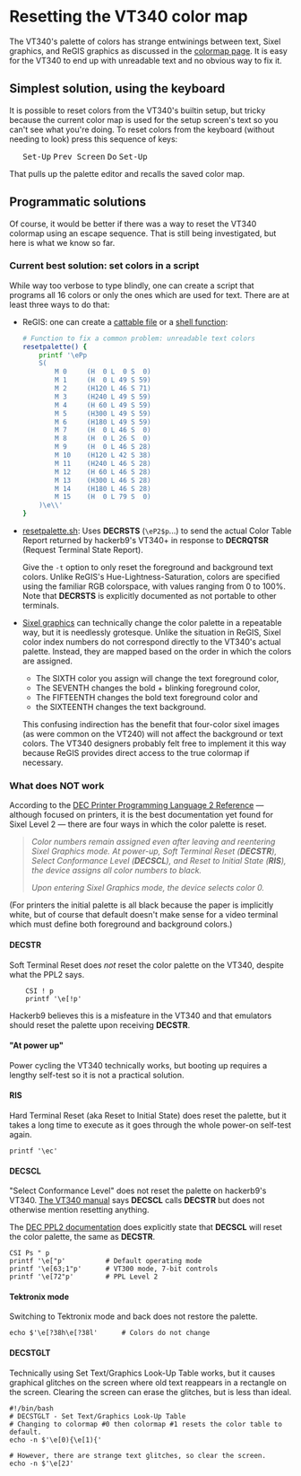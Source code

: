 # Resetting the VT340 color map

The VT340's palette of colors has strange entwinings between text,
Sixel graphics, and ReGIS graphics as discussed in the [colormap
page](colormap.md). It is easy for the VT340 to end up with unreadable
text and no obvious way to fix it.

## Simplest solution, using the keyboard

It is possible to reset colors from the VT340's builtin setup, but
tricky because the current color map is used for the setup screen's
text so you can't see what you're doing. To reset colors from the
keyboard (without needing to look) press this sequence of keys:

<ul>
<kbd>Set-Up</kbd> <kbd>Prev Screen</kbd> <kbd>Do</kbd> <kbd>Set-Up</kbd>
</ul>

That pulls up the palette editor and recalls the saved color map.

## Programmatic solutions

Of course, it would be better if there was a way to reset the VT340
colormap using an escape sequence. That is still being investigated,
but here is what we know so far.

### Current best solution: set colors in a script

While way too verbose to type blindly, one can create a script that
programs all 16 colors or only the ones which are used for text. There
are at least three ways to do that:

* ReGIS: one can create a [cattable file](../regis/resetpalette.regis)
  or a [shell function](../usage/vt340.setup.sh):

  ```bash
  # Function to fix a common problem: unreadable text colors
  resetpalette() {
	  printf '\ePp
	  S(
		  M 0     (H  0 L  0 S  0)
		  M 1     (H  0 L 49 S 59)
		  M 2     (H120 L 46 S 71)
		  M 3     (H240 L 49 S 59)
		  M 4     (H 60 L 49 S 59)
		  M 5     (H300 L 49 S 59)
		  M 6     (H180 L 49 S 59)
		  M 7     (H  0 L 46 S  0)
		  M 8     (H  0 L 26 S  0)
		  M 9     (H  0 L 46 S 28)
		  M 10    (H120 L 42 S 38)
		  M 11    (H240 L 46 S 28)
		  M 12    (H 60 L 46 S 28)
		  M 13    (H300 L 46 S 28)
		  M 14    (H180 L 46 S 28)
		  M 15    (H  0 L 79 S  0)
	  )\e\\'
  }
  ```

* [resetpalette.sh](resetpalette.sh): Uses **DECRSTS** (`\eP2$p`...)
  to send the actual Color Table Report returned by hackerb9's VT340+
  in response to **DECRQTSR** (Request Terminal State Report).

  Give the `-t` option to only reset the foreground and background
  text colors. Unlike ReGIS's Hue-Lightness-Saturation, colors are
  specified using the familiar RGB colorspace, with values ranging
  from 0 to 100%. Note that **DECRSTS** is explicitly documented as
  not portable to other terminals.

* [Sixel graphics](../sixeltests/resetpalette-sixel.sh) can
  technically change the color palette in a repeatable way, but it is
  needlessly grotesque. Unlike the situation in ReGIS, Sixel color
  index numbers do not correspond directly to the VT340's actual
  palette. Instead, they are mapped based on the order in which the
  colors are assigned.

  * The SIXTH color you assign will change the text foreground color,
  * The SEVENTH changes the bold + blinking foreground color,
  * The FIFTEENTH changes the bold text foreground color and
  * the SIXTEENTH changes the text background. 

  This confusing indirection has the benefit that four-color sixel
  images (as were common on the VT240) will not affect the background
  or text colors. The VT340 designers probably felt free to implement
  it this way because ReGIS provides direct access to the true
  colormap if necessary.

### What does NOT work

According to the [DEC Printer Programming Language 2 Reference][PPL2]
— although focused on printers, it is the best documentation yet
found for Sixel Level 2 — there are four ways in which the color
palette is reset. 

<blockquote><i>

Color numbers remain assigned even after leaving and reentering Sixel
Graphics mode. At power-up, Soft Terminal Reset (**DECSTR**), Select
Conformance Level (**DECSCL**), and Reset to Initial State (**RIS**), the
device assigns all color numbers to black.

Upon entering Sixel Graphics mode, the device selects color 0.

</i></blockquote>

[PPL2]:	https://hackerb9.github.io/vt340test/docs/EK-PPLV2-PM.B01_Level_2_Sixel_Programming_Reference.pdf "Level 2 Sixel Programming Reference"

(For printers the initial palette is all black because the paper is
implicitly white, but of course that default doesn't make sense for a
video terminal which must define both foreground and background colors.)

#### **DECSTR**

Soft Terminal Reset does *not* reset the color palette on the VT340,
despite what the PPL2 says.

        CSI ! p
        printf '\e[!p'

Hackerb9 believes this is a misfeature in the VT340 and that emulators
should reset the palette upon receiving **DECSTR**.

#### "At power up"

Power cycling the VT340 technically works, but booting up requires a
lengthy self-test so it is not a practical solution.

#### **RIS**

Hard Terminal Reset (aka Reset to Initial State) does reset the
palette, but it takes a long time to execute as it goes through the
whole power-on self-test again.

    printf '\ec'

#### **DECSCL**

"Select Conformance Level" does not reset the palette on hackerb9's
VT340. [The VT340 manual][VT340TP] says **DECSCL** calls **DECSTR**
but does not otherwise mention resetting anything.

  [VT340TP]: https://hackerb9.github.io/vt340test/docs/EK-VT3XX-TP-002_VT330_VT340_Text_Programming_May88.pdf "VT340 Text Programming Manual"


The [DEC PPL2 documentation][PPL2] does explicitly state that
**DECSCL** will reset the color palette, the same as **DECSTR**.

    CSI Ps " p
    printf '\e["p'			# Default operating mode
    printf '\e[63;1"p'		# VT300 mode, 7-bit controls
    printf '\e[72"p'		# PPL Level 2

#### Tektronix mode

 Switching to Tektronix mode and back does not restore the palette.

    echo $'\e[?38h\e[?38l'		# Colors do not change

#### **DECSTGLT**

Technically using Set Text/Graphics Look-Up Table works, but it causes
graphical glitches on the screen where old text reappears in a
rectangle on the screen. Clearing the screen can erase the glitches,
but is less than ideal.

	#!/bin/bash
	# DECSTGLT - Set Text/Graphics Look-Up Table
	# Changing to colormap #0 then colormap #1 resets the color table to default.
	echo -n $'\e[0){\e[1){'

	# However, there are strange text glitches, so clear the screen.
	echo -n $'\e[2J'
